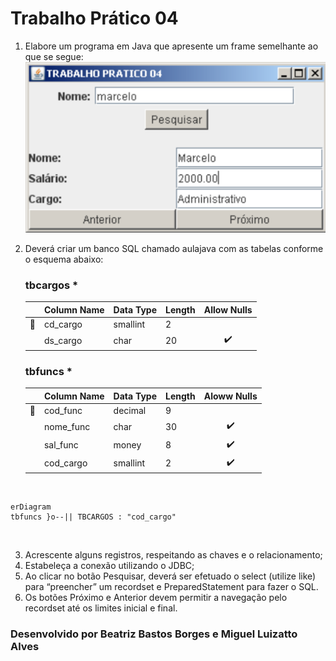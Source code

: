 # Trabalho Prático 04

1. Elabore um programa em Java que apresente um frame semelhante ao que se segue:
  ![Modelo Frame](assets/modelo_frame.png)
   
2. Deverá criar um banco SQL chamado aulajava com as tabelas conforme o esquema abaixo:
   ### tbcargos * 
   ||Column Name|Data Type|Length|Allow Nulls|
   |:-:|-|-|-|:-:|
   |:key:|cd_cargo|smallint|2||
   ||ds_cargo|char|20|✔️|
   
   ### tbfuncs *
   ||Column Name|Data Type|Length|Aloww Nulls|
   |:-:|-|-|-|:-:|
   |:key:|cod_func|decimal|9||
   ||nome_func|char|30|✔️|
   ||sal_func|money|8|✔️|
   ||cod_cargo|smallint|2|✔️|
   
<br/>

   ```mermaid
   erDiagram
   tbfuncs }o--|| TBCARGOS : "cod_cargo"
   ```
<br/>

3. Acrescente alguns registros, respeitando as chaves e o relacionamento;
4. Estabeleça a conexão utilizando o JDBC;
5. Ao clicar no botão Pesquisar, deverá ser efetuado o select (utilize like) para “preencher” um recordset e PreparedStatement para fazer o SQL.
6. Os botões Próximo e Anterior devem permitir a navegação pelo recordset até os limites inicial e final.

### Desenvolvido por Beatriz Bastos Borges e Miguel Luizatto Alves
